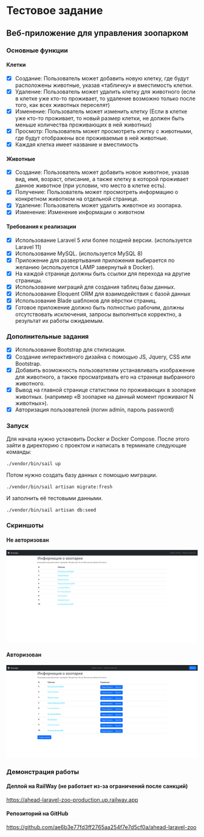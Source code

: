 # Тестовое задание

## Веб-приложение для управления зоопарком

### Основные функции

#### Клетки
- [x] Создание: Пользователь может добавить новую клетку, где будут расположены животные, указав «табличку» и вместимость клетки.
- [x] Удаление: Пользователь может удалить клетку для животного (если в клетке уже кто-то проживает, то удаление возможно только после того, как всех животных переселят)
- [x] Изменение: Пользователь может изменить клетку (Если в клетке уже кто-то проживает, то новый размер клетки, не должен быть меньше количества проживающих в ней животных)
- [x] Просмотр: Пользователь может просмотреть клетку с животными, где будут отображены все проживаемые в ней животные.
- [x] Каждая клетка имеет название и вместимость
#### Животные
- [x] Создание: Пользователь может добавить новое животное, указав вид, имя, возраст, описание, а также клетку в которой проживает данное животное (при условии, что место в клетке есть).  
- [x] Получение: Пользователь может просмотреть информацию о конкретном животном на отдельной странице.
- [x] Удаление: Пользователь может удалить животное из зоопарка.
- [x] Изменение: Изменение информации о животном
#### Требования к реализации
- [x] Использование Laravel 5 или более поздней версии. (используется Laravel 11)
- [x] Использование MySQL. (используется MySQL 8)
- [x] Приложение для развертывания приложения выбирается по желанию (используется LAMP завернутый в Docker).
- [x] На каждой странице должны быть ссылки для перехода на другие страницы.
- [x] Использование миграций для создания таблиц базы данных.
- [x] Использование Eloquent ORM для взаимодействия с базой данных
- [x] Использование Blade шаблонов для вёрстки страниц.
- [x] Готовое приложение должно быть полностью рабочим, должны отсутствовать исключения, запросы выполняться корректно, а результат их работы ожидаемым.

### Дополнительные задания
- [x] Использование Bootstrap для стилизации.
- [x] Создание интерактивного дизайна с помощью JS, Jquery, CSS или Bootstrap.
- [x] Добавить возможность пользователям устанавливать изображение для животного, а также просматривать его на странице выбранного животного.
- [x] Вывод на главной странице статистики по проживающих в зоопарке животных. (например «В зоопарке на данный момент проживают N животных»).
- [x] Авторизация пользователей (логин admin, пароль password)

### Запуск
Для начала нужно установить Docker и Docker Compose. После этого зайти в директорию с проектом и написать в терминале следующие команды:
```shell
./vendor/bin/sail up
```
Потом нужно создать базу данных с помощью миграции.
```shell 
./vendor/bin/sail artisan migrate:fresh
```
И заполнить её тестовыми данными.
```shell
./vendor/bin/sail artisan db:seed
```
### Скриншоты

#### Не авторизован
<img src="./demo/screenshots/unauthorized.png" alt="">

#### Авторизован
<img src="./demo/screenshots/authorized.png" alt="">

### Демонстрация работы

#### Деплой на RailWay (не работает из-за ограничений после санкций)
https://ahead-laravel-zoo-production.up.railway.app

#### Репозиторий на GitHub
https://github.com/ae6b3e77fd3ff2765aa254f7e7d5cf0a/ahead-laravel-zoo
